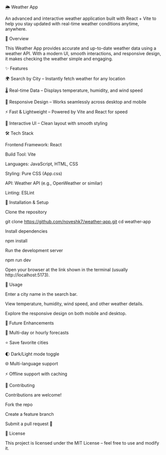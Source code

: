 🌦️ Weather App

An advanced and interactive weather application built with React + Vite to help you stay updated with real-time weather conditions anytime, anywhere.

📌 Overview

This Weather App provides accurate and up-to-date weather data using a weather API. With a modern UI, smooth interactions, and responsive design, it makes checking the weather simple and engaging.

✨ Features

🌍 Search by City – Instantly fetch weather for any location

🌡️ Real-time Data – Displays temperature, humidity, and wind speed

📱 Responsive Design – Works seamlessly across desktop and mobile

⚡ Fast & Lightweight – Powered by Vite and React for speed

🎨 Interactive UI – Clean layout with smooth styling

🛠️ Tech Stack

Frontend Framework: React

Build Tool: Vite

Languages: JavaScript, HTML, CSS

Styling: Pure CSS (App.css)

API: Weather API (e.g., OpenWeather or similar)

Linting: ESLint

🚀 Installation & Setup

Clone the repository

git clone https://github.com/noveshk7/weather-app.git
cd weather-app


Install dependencies

npm install


Run the development server

npm run dev


Open your browser at the link shown in the terminal (usually http://localhost:5173).

🎯 Usage

Enter a city name in the search bar.

View temperature, humidity, wind speed, and other weather details.

Explore the responsive design on both mobile and desktop.

🔮 Future Enhancements

📅 Multi-day or hourly forecasts

⭐ Save favorite cities

🌓 Dark/Light mode toggle

🌐 Multi-language support

⚡ Offline support with caching

🤝 Contributing

Contributions are welcome!

Fork the repo

Create a feature branch

Submit a pull request 🚀

📜 License

This project is licensed under the MIT License – feel free to use and modify it.
